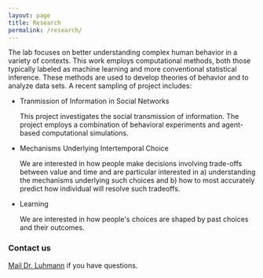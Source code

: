 ```yaml
---
layout: page
title: Research
permalink: /research/
---
```


The lab focuses on better understanding complex human behavior in a variety of contexts.  This work employs computational methods, both those typically labeled as machine learning and more conventional statistical inference.  These methods are used to develop theories of behavior and to analyze data sets.  A recent sampling of project includes:

* Tranmission of Information in Social Networks

   This project investigates the social transmission of information. The project employs a combination of behavioral experiments and agent-based computational simulations.

* Mechanisms Underlying Intertemporal Choice

   We are interested in how people make decisions involving trade-offs between value and time and are particular interested in a) understanding the mechanisms underlying such choices and b) how to most accurately predict how individual will resolve such tradeoffs.

* Learning

   We are interested in how people's choices are shaped by past choices and their outcomes.

### Contact us

[Mail Dr. Luhmann](mailto:christian.luhmann@stonybrook.edu) if you have questions.
